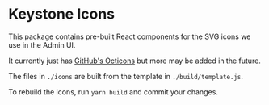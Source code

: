 # Keystone Icons

This package contains pre-built React components for the SVG icons we use in the Admin UI.

It currently just has [GitHub's Octicons](https://octicons.github.com) but more may be added in the future.

The files in `./icons` are built from the template in `./build/template.js`.

To rebuild the icons, run `yarn build` and commit your changes.
